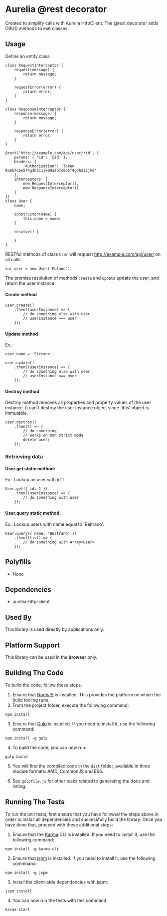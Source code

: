 # Aurelia @rest decorator

Created to simplify calls with Aurelia HttpClient. The @rest decorator adds CRUD methods to es6 classes.

## Usage

Define an entity class.

```
class RequestInterceptor {
    request(message) {
        return message;
    }

    requestError(error) {
        return error;
    }
}

class ResponseInterceptor {
    response(message) {
        return message;
    }

    responseError(error) {
        return error;
    }
}

@rest('http://example.com/api/user/:id', {
    params: { 'id': '@id' },
    headers: {
        'Authorization': 'Token 9a8b7c6e5f4g3h2i1jk09a8b7c6e5f4g3h2i1jk0'
    },
    interceptors: [
        new RequestInterceptor(),
        new ResponseInterceptor()
    ]
})
class User {
    name;

    constructor(name) {
        this.name = name;
    }

    resolve() {

    }
}
```

RESTful methods of class ```User``` will request http://example.com/api/user/ on all calls.

```
var user = new User('Fulano');
```

The promise resolution of methods ```create``` and ```update``` update the user, and return the user instance.

#### Create method

```
user.create()
    .then((userInstance) => {
        // do something else with user
        // userInstance === user
    });
```

#### Update method

Ex.:

```
user.name = 'Sicrano';

user.update()
    .then((userInstance) => {
        // do something else with user
        // userInstance === user
    });
```

#### Destroy method

Destroy method removes all properties and property values of the user instance. It can't destroy the user instance object since 'this' object is immutable.

```
user.destroy()
    .then(() => {
        // do something
        // works on non strict mode
        delete user;
    });
```

### Retrieving data

#### User.get static method:

Ex.: Lookup an user with id 1.

```
User.get({ id: 1 })
    .then((userInstance) => {
        // do something with user
    });
```

#### User.query static method:

Ex.: Lookup users with name equal to 'Beltrano'.

```
User.query({ name: 'Beltrano' })
    .then((list) => {
        // do something with Array<User>
    });
```

## Polyfills

* None

## Dependencies

* aurelia-http-client

## Used By

This library is used directly by applications only.

## Platform Support

This library can be used in the **browser** only.

## Building The Code

To build the code, follow these steps.

1. Ensure that [NodeJS](http://nodejs.org/) is installed. This provides the platform on which the build tooling runs.
2. From the project folder, execute the following command:

  ```shell
  npm install
  ```
3. Ensure that [Gulp](http://gulpjs.com/) is installed. If you need to install it, use the following command:

  ```shell
  npm install -g gulp
  ```
4. To build the code, you can now run:

  ```shell
  gulp build
  ```
5. You will find the compiled code in the `dist` folder, available in three module formats: AMD, CommonJS and ES6.

6. See `gulpfile.js` for other tasks related to generating the docs and linting.

## Running The Tests

To run the unit tests, first ensure that you have followed the steps above in order to install all dependencies and successfully build the library. Once you have done that, proceed with these additional steps:

1. Ensure that the [Karma](http://karma-runner.github.io/) CLI is installed. If you need to install it, use the following command:

  ```shell
  npm install -g karma-cli
  ```
2. Ensure that [jspm](http://jspm.io/) is installed. If you need to install it, use the following commnand:

  ```shell
  npm install -g jspm
  ```
3. Install the client-side dependencies with jspm:

  ```shell
  jspm install
  ```

4. You can now run the tests with this command:

  ```shell
  karma start
  ```

